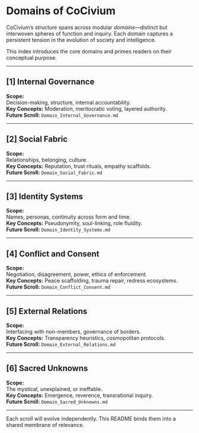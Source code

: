 # Domains of CoCivium

CoCivium’s structure spans across modular *domains*—distinct but interwoven spheres of function and inquiry. Each domain captures a persistent tension in the evolution of society and intelligence.

This index introduces the core domains and primes readers on their conceptual purpose.

---

## [1] Internal Governance

**Scope:**  
Decision-making, structure, internal accountability.  
**Key Concepts:** Moderation, meritocratic voting, layered authority.  
**Future Scroll:** `Domain_Internal_Governance.md`

---

## [2] Social Fabric

**Scope:**  
Relationships, belonging, culture.  
**Key Concepts:** Reputation, trust rituals, empathy scaffolds.  
**Future Scroll:** `Domain_Social_Fabric.md`

---

## [3] Identity Systems

**Scope:**  
Names, personas, continuity across form and time.  
**Key Concepts:** Pseudonymity, soul-linking, role fluidity.  
**Future Scroll:** `Domain_Identity_Systems.md`

---

## [4] Conflict and Consent

**Scope:**  
Negotiation, disagreement, power, ethics of enforcement.  
**Key Concepts:** Peace scaffolding, trauma repair, redress ecosystems.  
**Future Scroll:** `Domain_Conflict_Consent.md`

---

## [5] External Relations

**Scope:**  
Interfacing with non-members, governance of borders.  
**Key Concepts:** Transparency heuristics, cosmopolitan protocols.  
**Future Scroll:** `Domain_External_Relations.md`

---

## [6] Sacred Unknowns

**Scope:**  
The mystical, unexplained, or ineffable.  
**Key Concepts:** Emergence, reverence, transrational inquiry.  
**Future Scroll:** `Domain_Sacred_Unknowns.md`

---

Each scroll will evolve independently. This README binds them into a shared membrane of relevance.
